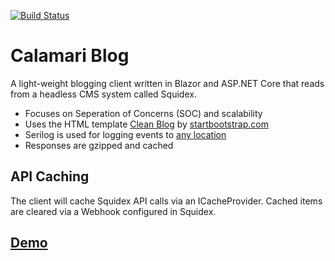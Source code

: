 [![Build Status](https://dev.azure.com/adrianbrink/Calamari%20Blog/_apis/build/status/thewebchameleon.calamari-blog-blazor?branchName=master)](https://dev.azure.com/adrianbrink/Calamari%20Blog/_build/latest?definitionId=23&branchName=master)
# Calamari Blog
A light-weight blogging client written in Blazor and ASP.NET Core that reads from a headless CMS system called Squidex.

- Focuses on Seperation of Concerns (SOC) and scalability
- Uses the HTML template [Clean Blog](https://github.com/BlackrockDigital/startbootstrap-clean-blog) by [startbootstrap.com](https://startbootstrap.com/)
- Serilog is used for logging events to [any location](https://github.com/serilog/serilog/wiki/Provided-Sinks) 
- Responses are gzipped and cached

API Caching
-------

The client will cache Squidex API calls via an ICacheProvider. Cached items are cleared via a Webhook configured in Squidex.

[Demo](https://calamari-blog-blazor.thewebchameleon.co.za) 
----
